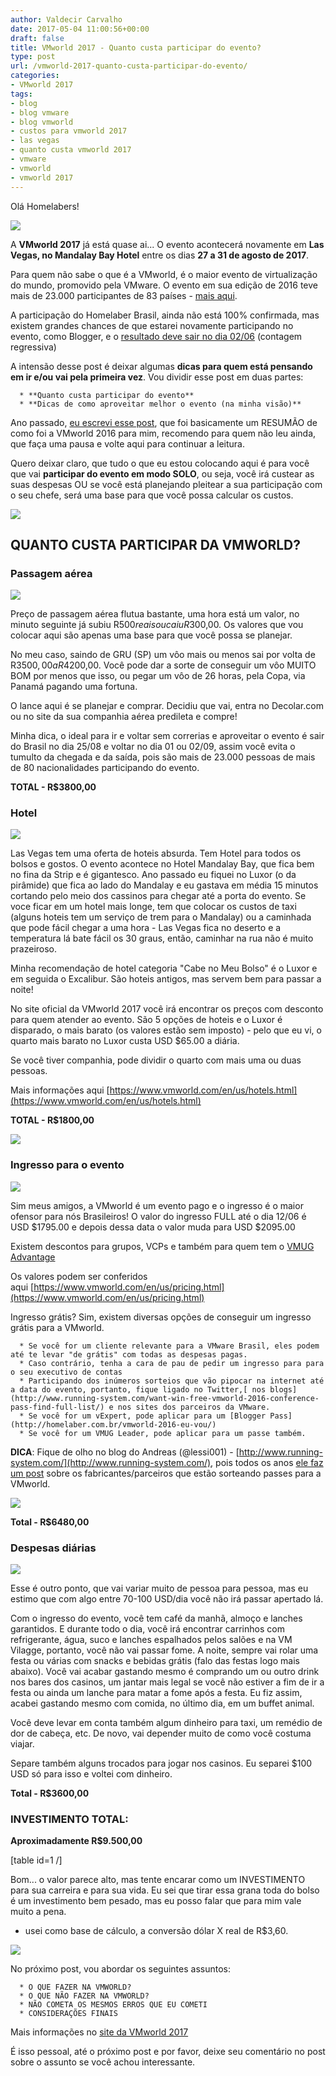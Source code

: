 ```yaml
---
author: Valdecir Carvalho
date: 2017-05-04 11:00:56+00:00
draft: false
title: VMworld 2017 - Quanto custa participar do evento?
type: post
url: /vmworld-2017-quanto-custa-participar-do-evento/
categories:
- VMworld 2017
tags:
- blog
- blog vmware
- blog vmworld
- custos para vmworld 2017
- las vegas
- quanto custa vmworld 2017
- vmware
- vmworld
- vmworld 2017
---
```


Olá Homelabers!

![](/imagens/2017/05/vmworld2017-header.png)


A **VMworld 2017** já está quase ai... O evento acontecerá novamente em **Las Vegas, no Mandalay Bay Hotel** entre os dias **27 a 31 de agosto de 2017**.

Para quem não sabe o que é a VMworld, é o maior evento de virtualização do mundo, promovido pela VMware. O evento em sua edição de 2016 teve mais de 23.000 participantes de 83 países - [mais aqui](https://www.vmware.com/radius/vmworld-2016-by-the-numbers-and-sizzle-reel/).

A participação do Homelaber Brasil, ainda não está 100% confirmada, mas existem grandes chances de que estarei novamente participando no evento, como Blogger, e o [resultado deve sair no dia 02/06](https://blogs.vmware.com/vmtn/2017/04/vmworld-2017-us-europe-blogger-passes.html) (contagem regressiva)

A intensão desse post é deixar algumas **dicas para quem está pensando em ir e/ou vai pela primeira vez**. Vou dividir esse post em duas partes:




      * **Quanto custa participar do evento**
      * **Dicas de como aproveitar melhor o evento (na minha visão)**


Ano passado, [eu escrevi esse post](http://homelaber.com.br/vmworld-2016-resumao-da-vmworld-parte-1-o-que-acontece-em-vegas-nao-fica-em-vegas), que foi basicamente um RESUMÃO de como foi a VMworld 2016 para mim, recomendo para quem não leu ainda, que faça uma pausa e volte aqui para continuar a leitura.

Quero deixar claro, que tudo o que eu estou colocando aqui é para você que vai **participar do evento em modo SOLO**, ou seja, você irá custear as suas despesas OU se você está planejando pleitear a sua participação com o seu chefe, será uma base para que você possa calcular os custos.

![](/imagens/2017/05/homelaber-vmworld107-site-oficial.png)


<!-- more -->



## QUANTO CUSTA PARTICIPAR DA VMWORLD?





### Passagem aérea



![](/imagens/2017/05/passagens-aereas_2.jpg)


Preço de passagem aérea flutua bastante, uma hora está um valor, no minuto seguinte já subiu R$500 reais ou caiu R$300,00. Os valores que vou colocar aqui são apenas uma base para que você possa se planejar.

No meu caso, saindo de GRU (SP) um vôo mais ou menos sai por volta de R$3500,00 a R$4200,00. Você pode dar a sorte de conseguir um vôo MUITO BOM por menos que isso, ou pegar um vôo de 26 horas, pela Copa, via Panamá pagando uma fortuna.

O lance aqui é se planejar e comprar. Decidiu que vai, entra no Decolar.com ou no site da sua companhia aérea predileta e compre!

Minha dica, o ideal para ir e voltar sem correrias e aproveitar o evento é sair do Brasil no dia 25/08 e voltar no dia 01 ou 02/09, assim você evita o tumulto da chegada e da saída, pois são mais de 23.000 pessoas de mais de 80 nacionalidades participando do evento.

**TOTAL - R$3800,00**



### Hotel



![](/imagens/2017/05/hoteis-em-lasvegas.jpg)


Las Vegas tem uma oferta de hoteis absurda. Tem Hotel para todos os bolsos e gostos. O evento acontece no Hotel Mandalay Bay, que fica bem no fina da Strip e é gigantesco. Ano passado eu fiquei no Luxor (o da pirâmide) que fica ao lado do Mandalay e eu gastava em média 15 minutos cortando pelo meio dos cassinos para chegar até a porta do evento. Se voce ficar em um hotel mais longe, tem que colocar os custos de taxi (alguns hoteis tem um serviço de trem para o Mandalay) ou a caminhada que pode fácil chegar a uma hora - Las Vegas fica no deserto e a temperatura lá bate fácil os 30 graus, então, caminhar na rua não é muito prazeiroso.

Minha recomendação de hotel categoria "Cabe no Meu Bolso" é o Luxor e em seguida o Excalibur. São hoteis antigos, mas servem bem para passar a noite!

No site oficial da VMworld 2017 você irá encontrar os preços com desconto para quem atender ao evento. São 5 opções de hoteis e o Luxor é disparado, o mais barato (os valores estão sem imposto) - pelo que eu vi, o quarto mais barato no Luxor custa USD $65.00 a diária.

Se você tiver companhia, pode dividir o quarto com mais uma ou duas pessoas.

Mais informações aqui [https://www.vmworld.com/en/us/hotels.html](https://www.vmworld.com/en/us/hotels.html)

**TOTAL - R$1800,00**

![](/imagens/2017/05/homelaber-vmworld107-hoteis.png)




### Ingresso para o evento



![](/imagens/2017/05/Golden-Ticket-3.jpg)


Sim meus amigos, a VMworld é um evento pago e o ingresso é o maior ofensor para nós Brasileiros! O valor do ingresso FULL até o dia 12/06 é USD $1795.00 e depois dessa data o valor muda para USD $2095.00

Existem descontos para grupos, VCPs e também para quem tem o [VMUG Advantage](http://vmugsp.com.br/advantage/)

Os valores podem ser conferidos aqui [https://www.vmworld.com/en/us/pricing.html](https://www.vmworld.com/en/us/pricing.html)

Ingresso grátis? Sim, existem diversas opções de conseguir um ingresso grátis para a VMworld.




      * Se você for um cliente relevante para a VMware Brasil, eles podem até te levar "de grátis" com todas as despesas pagas.
      * Caso contrário, tenha a cara de pau de pedir um ingresso para para o seu executivo de contas
      * Participando dos inúmeros sorteios que vão pipocar na internet até a data do evento, portanto, fique ligado no Twitter,[ nos blogs](http://www.running-system.com/want-win-free-vmworld-2016-conference-pass-find-full-list/) e nos sites dos parceiros da VMware.
      * Se você for um vExpert, pode aplicar para um [Blogger Pass](http://homelaber.com.br/vmworld-2016-eu-vou/)
      * Se você for um VMUG Leader, pode aplicar para um passe também.


**DICA**: Fique de olho no blog do Andreas (@lessi001) - [http://www.running-system.com/](http://www.running-system.com/), pois todos os anos [ele faz um post](http://www.running-system.com/want-win-free-vmworld-2016-conference-pass-find-full-list/) sobre os fabricantes/parceiros que estão sorteando passes para a VMworld.

![](/imagens/2017/05/homelaber-vmworld107-registration-packages-precos.png)


**Total - R$6480,00**



### Despesas diárias



![](/imagens/2017/05/dolar9-1500x500.jpg)


Esse é outro ponto, que vai variar muito de pessoa para pessoa, mas eu estimo que com algo entre 70-100 USD/dia você não irá passar apertado lá.

Com o ingresso do evento, você tem café da manhã, almoço e lanches garantidos. E durante todo o dia, você irá encontrar carrinhos com refrigerante, água, suco e lanches espalhados pelos salões e na VM Vilagge, portanto, você não vai passar fome. A noite, sempre vai rolar uma festa ou várias com snacks e bebidas grátis (falo das festas logo mais abaixo). Você vai acabar gastando mesmo é comprando um ou outro drink nos bares dos casinos, um jantar mais legal se você não estiver a fim de ir a festa ou ainda um lanche para matar a fome após a festa. Eu fiz assim, acabei gastando mesmo com comida, no último dia, em um buffet animal.

Você deve levar em conta também algum dinheiro para taxi, um remédio de dor de cabeça, etc. De novo, vai depender muito de como você costuma viajar.

Separe também alguns trocados para jogar nos casinos. Eu separei $100 USD só para isso e voltei com dinheiro.

**Total - R$3600,00**



### INVESTIMENTO TOTAL:



**Aproximadamente R$9.500,00**

[table id=1 /]

Bom... o valor parece alto, mas tente encarar como um INVESTIMENTO para sua carreira e para sua vida. Eu sei que tirar essa grana toda do bolso é um investimento bem pesado, mas eu posso falar que para mim vale muito a pena.




  * usei como base de cálculo, a conversão dólar X real de R$3,60.


![](/imagens/2017/05/sp-caro.jpg)


No próximo post, vou abordar os seguintes assuntos:




      * O QUE FAZER NA VMWORLD?
      * O QUE NÃO FAZER NA VMWORLD?
      * NÃO COMETA OS MESMOS ERROS QUE EU COMETI
      * CONSIDERAÇÕES FINAIS


Mais informações no [site da VMworld 2017](https://www.vmworld.com/en/us/index.html)

É isso pessoal, até o próximo post e por favor, deixe seu comentário no post sobre o assunto se você achou interessante.
